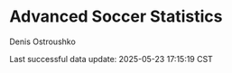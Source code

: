 # Advanced Soccer Statistics
Denis Ostroushko

<!-- gfm -->

Last successful data update: 2025-05-23 17:15:19 CST
